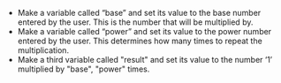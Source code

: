 -  Make a variable called “base” and set its value to the base number entered by the user.
   This is the number that will be multiplied by.
-  Make a variable called “power” and set its value to the power number entered by the user.
   This determines how many times to repeat the multiplication.
-  Make a third variable called "result" and set its value to the number ‘1’ multiplied by "base", "power" times.
